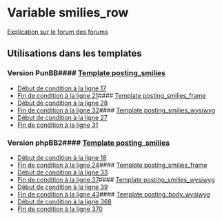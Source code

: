 # Variable smilies_row
[Explication sur le forum des forums](http://forum.forumactif.com/t294113-listing-des-variables#smilies_row)
## Utilisations dans les templates
### Version PunBB#### [Template posting_smilies](punbb/posting_smilies.md)
* [Début de condition à la ligne 17](../punbb/posting_smilies.tpl#L17)
* [Fin de condition à la ligne 21](../punbb/posting_smilies.tpl#L21)#### [Template posting_smilies_frame](punbb/posting_smilies_frame.md)
* [Début de condition à la ligne 28](../punbb/posting_smilies_frame.tpl#L28)
* [Fin de condition à la ligne 32](../punbb/posting_smilies_frame.tpl#L32)#### [Template posting_smilies_wysiwyg](punbb/posting_smilies_wysiwyg.md)
* [Début de condition à la ligne 27](../punbb/posting_smilies_wysiwyg.tpl#L27)
* [Fin de condition à la ligne 31](../punbb/posting_smilies_wysiwyg.tpl#L31)
### Version phpBB2#### [Template posting_smilies](subsilver/posting_smilies.md)
* [Début de condition à la ligne 18](../subsilver/posting_smilies.tpl#L18)
* [Fin de condition à la ligne 24](../subsilver/posting_smilies.tpl#L24)#### [Template posting_smilies_frame](subsilver/posting_smilies_frame.md)
* [Début de condition à la ligne 33](../subsilver/posting_smilies_frame.tpl#L33)
* [Fin de condition à la ligne 37](../subsilver/posting_smilies_frame.tpl#L37)#### [Template posting_smilies_wysiwyg](subsilver/posting_smilies_wysiwyg.md)
* [Début de condition à la ligne 39](../subsilver/posting_smilies_wysiwyg.tpl#L39)
* [Fin de condition à la ligne 43](../subsilver/posting_smilies_wysiwyg.tpl#L43)#### [Template posting_body_wysiwyg](subsilver/posting_body_wysiwyg.md)
* [Début de condition à la ligne 368](../subsilver/posting_body_wysiwyg.tpl#L368)
* [Fin de condition à la ligne 370](../subsilver/posting_body_wysiwyg.tpl#L370)